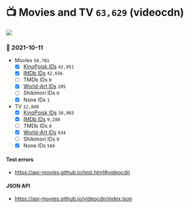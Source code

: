 # :tv: Movies and TV `63,629` (videocdn)

<a href="https://API-Movies.github.io"><img src="https://API-Movies.github.io/banner.png?cache"></a>

### :date: 2021-10-11
- Movies `50,781`
  - [x] <a href="https://API-Movies.github.io/videocdn/movie_kinopoisk_ids.json">KinoPoisk IDs</a> `42,951`
  - [x] <a href="https://API-Movies.github.io/videocdn/movie_imdb_ids.json">IMDb IDs</a> `42,656`
  - [ ] TMDb IDs `0`
  - [x] <a href="https://API-Movies.github.io/videocdn/movie_world_art_ids.json">World-Art IDs</a> `205`
  - [ ] Shikimori IDs `0`
  - [x] None IDs `1`
- TV `12,848`
  - [x] <a href="https://API-Movies.github.io/videocdn/tv_kinopoisk_ids.json">KinoPoisk IDs</a> `10,903`
  - [x] <a href="https://API-Movies.github.io/videocdn/tv_imdb_ids.json">IMDb IDs</a> `9,288`
  - [ ] TMDb IDs `0`
  - [x] <a href="https://API-Movies.github.io/videocdn/tv_world_art_ids.json">World-Art IDs</a> `934`
  - [ ] Shikimori IDs `0`
  - [x] None IDs `566`
#### Test errors
- <a href='https://api-movies.github.io/test.html#videocdn'>https://api-movies.github.io/test.html#videocdn</a>
#### JSON API
- <a href='https://api-movies.github.io/videocdn/index.json'>https://api-movies.github.io/videocdn/index.json</a>
